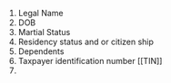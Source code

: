 
1. Legal Name
2. DOB
3. Martial Status
4. Residency status and or citizen ship
5. Dependents
6. Taxpayer identification number [[TIN]]
7. 